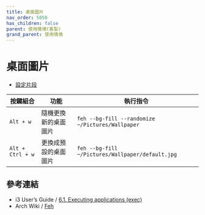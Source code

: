 ```yaml
---
title: 桌面圖片
nav_order: 5050
has_children: false
parent: 使用情境(客製)
grand_parent: 使用情境
---
```



# 桌面圖片

* [設定片段](https://github.com/samwhelp/note-about-ubuntu-sway/blob/gh-pages/_demo/adjustment-ubuntu-sway/full/ubuntu-sway/config/sway/section/common/keybind/sway-keybind-main/keybind.m/Wallpaper/Select_By_WallpaperSelectSwayBg.conf)

| 按鍵組合         | 功能                 | 執行指令                                         |
| ---------------- | -------------------- | ------------------------------------------------ |
| `Alt + w`        | 隨機更換新的桌面圖片 | `feh --bg-fill --randomize ~/Pictures/Wallpaper` |
| `Alt + Ctrl + w` | 更換成預設的桌面圖片 | `feh --bg-fill ~/Pictures/Wallpaper/default.jpg` |


## 參考連結

* i3 User’s Guide / [6.1. Executing applications (exec)](https://i3wm.org/docs/userguide.html#exec)
* Arch Wiki / [Feh](https://wiki.archlinux.org/title/Feh)
